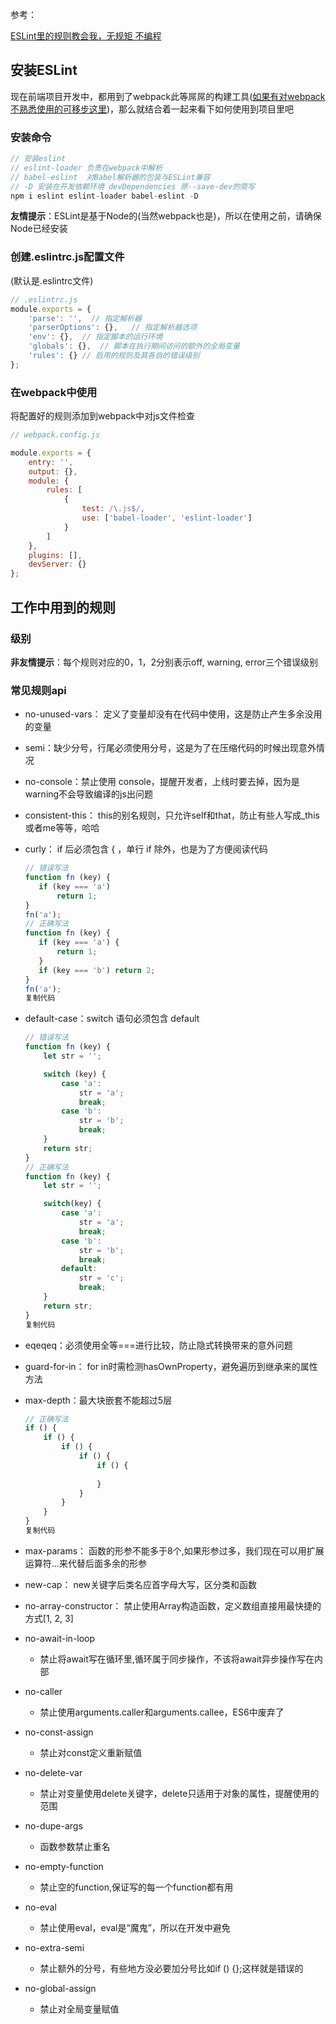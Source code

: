 参考：

[ESLint里的规则教会我，无规矩 不编程](https://juejin.cn/post/6844903608379506701)

## 安装ESLint

现在前端项目开发中，都用到了webpack此等屌屌的构建工具([如果有对webpack不熟悉使用的可移步这里](https://juejin.im/post/6844903599080734728))，那么就结合着一起来看下如何使用到项目里吧

### 安装命令

```js
// 安装eslint
// eslint-loader 负责在webpack中解析
// babel-eslint  对Babel解析器的包装与ESLint兼容
// -D 安装在开发依赖环境 devDependencies 原--save-dev的简写
npm i eslint eslint-loader babel-eslint -D

```

**友情提示**：ESLint是基于Node的(当然webpack也是)，所以在使用之前，请确保Node已经安装

### 创建.eslintrc.js配置文件

(默认是.eslintrc文件)

```js
// .eslintrc.js
module.exports = {
    'parse': '',  // 指定解析器
    'parserOptions': {},   // 指定解析器选项
    'env': {},  // 指定脚本的运行环境
    'globals': {},  // 脚本在执行期间访问的额外的全局变量
    'rules': {} // 启用的规则及其各自的错误级别
};
```

### 在webpack中使用

将配置好的规则添加到webpack中对js文件检查

```js
// webpack.config.js

module.exports = {
    entry: '',
    output: {},
    module: {
        rules: [
            {
                test: /\.js$/,
                use: ['babel-loader', 'eslint-loader']
            }
        ]
    },
    plugins: [],
    devServer: {}
};
```







## 工作中用到的规则

### 级别

**非友情提示**：每个规则对应的0，1，2分别表示off, warning, error三个错误级别

### 常见规则api

- no-unused-vars： 定义了变量却没有在代码中使用，这是防止产生多余没用的变量

- semi：缺少分号，行尾必须使用分号，这是为了在压缩代码的时候出现意外情况

- no-console：禁止使用 console，提醒开发者，上线时要去掉，因为是warning不会导致编译的js出问题

- consistent-this： this的别名规则，只允许self和that，防止有些人写成_this或者me等等，哈哈

- curly： if 后必须包含 { ，单行 if 除外，也是为了方便阅读代码

  ```js
  // 错误写法
  function fn (key) {
     if (key === 'a') 
         return 1;
  }
  fn('a');
  // 正确写法
  function fn (key) {
     if (key === 'a') {
         return 1;
     }
     if (key === 'b') return 2;
  }
  fn('a');
  复制代码
  ```

- default-case：switch 语句必须包含 default

  ```js
  // 错误写法
  function fn (key) {
      let str = '';
  
      switch (key) {
          case 'a':
              str = 'a';
              break;
          case 'b':
              str = 'b';
              break;
      }
      return str;
  }
  // 正确写法
  function fn (key) {
      let str = '';
  
      switch(key) {
          case 'a':
              str = 'a';
              break;
          case 'b':
              str = 'b';
              break;
          default:
              str = 'c';
              break;
      }
      return str;
  }
  复制代码
  ```

- eqeqeq：必须使用全等===进行比较，防止隐式转换带来的意外问题

- guard-for-in： for in时需检测hasOwnProperty，避免遍历到继承来的属性方法

- max-depth：最大块嵌套不能超过5层

  ```js
  // 正确写法
  if () {
      if () {
          if () {
              if () {
                  if () {
                      
                  }
              }
          }
      }
  }
  复制代码
  ```

- max-params： 函数的形参不能多于8个,如果形参过多，我们现在可以用扩展运算符...来代替后面多余的形参

- new-cap： new关键字后类名应首字母大写，区分类和函数

- no-array-constructor： 禁止使用Array构造函数，定义数组直接用最快捷的方式[1, 2, 3]

- no-await-in-loop

  - 禁止将await写在循环里,循环属于同步操作，不该将await异步操作写在内部

- no-caller

  - 禁止使用arguments.caller和arguments.callee，ES6中废弃了

- no-const-assign

  - 禁止对const定义重新赋值

- no-delete-var

  - 禁止对变量使用delete关键字，delete只适用于对象的属性，提醒使用的范围

- no-dupe-args

  - 函数参数禁止重名

- no-empty-function

  - 禁止空的function,保证写的每一个function都有用

- no-eval

  - 禁止使用eval，eval是“魔鬼”，所以在开发中避免

- no-extra-semi

  - 禁止额外的分号，有些地方没必要加分号比如if () {};这样就是错误的

- no-global-assign

  - 禁止对全局变量赋值







